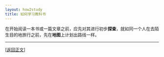 ```yaml
---
layout: how2study
title: 如何学习教科书
---
```


在开始阅读一本书或一篇文章之前，应先对其进行初步**探查**，就如同一个人在去陌生目的地旅行之前，先在**地图**上计划出路线一样。

***

[[返回正文](how2study_3.html#asw04)]
